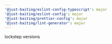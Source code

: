 ```yaml
---
'@just-baiting/eslint-config-typescript': major
'@just-baiting/eslint-config': major
'@just-baiting/prettier-config': major
'@just-baiting/lint-generator': major
---
```


lockstep versions
